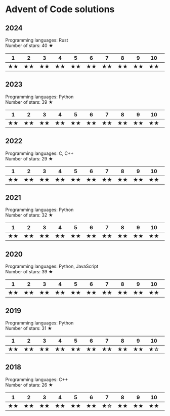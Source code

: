 # Advent of Code solutions

## 2024

Programming languages: Rust  
Number of stars: 40 ★

| 1 | 2 | 3 | 4 | 5 | 6 | 7 | 8 | 9 | 10 | 11 | 12 | 13 | 14 | 15 | 16 | 17 | 18 | 19 | 20 | 21 | 22 | 23 | 24 | 25 |
|---|---|---|---|---|---|---|---|---|----|----|----|----|----|----|----|----|--|----|----|----|----|----|----|----|
| ★★ | ★★ | ★★ | ★★ | ★★ | ★★ | ★★ | ★★ | ★★ | ★★ | ★★ | ★★ | ★★ | ★★ | ★☆ | ★☆ | ★☆ | ★★ | ★★ | ☆☆ | ☆☆ | ★★ | ★★ | ★☆ | ☆☆ |

## 2023

Programming languages: Python  
Number of stars: 39 ★

| 1 | 2 | 3 | 4 | 5 | 6 | 7 | 8 | 9 | 10 | 11 | 12 | 13 | 14 | 15 | 16 | 17 | 18 | 19 | 20 | 21 | 22 | 23 | 24 | 25 |
|---|---|---|---|---|---|---|---|---|----|----|----|----|----|----|----|----|----|----|----|----|----|----|----|----|
| ★★ | ★★ | ★★ | ★★ | ★★ | ★★ | ★★ | ★★ | ★★ | ★★ | ★★ | ★☆ | ★★ | ★★ | ★★ | ★★ | ☆☆ | ★☆ | ★☆ | ★★ | ★☆ | ★★ | ☆☆ | ★☆ | ☆☆ |

## 2022

Programming languages: C, C++  
Number of stars: 29 ★

| 1 | 2 | 3 | 4 | 5 | 6 | 7 | 8 | 9 | 10 | 11 | 12 | 13 | 14 | 15 | 16 | 17 | 18 | 19 | 20 | 21 | 22 | 23 | 24 | 25 |
|---|---|---|---|---|---|---|---|---|----|----|----|----|----|----|----|----|----|----|----|----|----|----|----|----|
| ★★ | ★★ | ★★ | ★★ | ★★ | ★★ | ★★ | ★★ | ★★ | ★★ | ★☆ | ★★ | ★★ | ★★ | ★★ | ☆☆ | ☆☆ | ☆☆ | ☆☆ | ☆☆ | ☆☆ | ☆☆ | ☆☆ | ☆☆ | ☆☆ |

## 2021

Programming languages: Python  
Number of stars: 32 ★

| 1 | 2 | 3 | 4 | 5 | 6 | 7 | 8 | 9 | 10 | 11 | 12 | 13 | 14 | 15 | 16 | 17 | 18 | 19 | 20 | 21 | 22 | 23 | 24 | 25 |
|---|---|---|---|---|---|---|---|---|----|----|----|----|----|----|----|----|----|----|----|----|----|----|----|----|
| ★★ | ★★ | ★★ | ★★ | ★★ | ★★ | ★★ | ★★ | ★★ | ★★ | ★★ | ★☆ | ★★ | ★★ | ★☆ | ★★ | ☆☆ | ★★ | ☆☆ | ☆☆ | ☆☆ | ☆☆ | ☆☆ | ☆☆ | ☆☆ |

## 2020

Programming languages: Python, JavaScript  
Number of stars: 39 ★

| 1 | 2 | 3 | 4 | 5 | 6 | 7 | 8 | 9 | 10 | 11 | 12 | 13 | 14 | 15 | 16 | 17 | 18 | 19 | 20 | 21 | 22 | 23 | 24 | 25 |
|---|---|---|---|---|---|---|---|---|----|----|----|----|----|----|----|----|----|----|----|----|----|----|----|----|
| ★★ | ★★ | ★★ | ★★ | ★★ | ★★ | ★★ | ★★ | ★★ | ★★ | ★★ | ★★ | ★☆ | ★☆ | ★☆ | ★★ | ★★ | ★★ | ☆☆ | ☆☆ | ☆☆ | ★★ | ★☆ | ★★ | ★☆ |

## 2019

Programming languages: Python  
Number of stars: 31 ★

| 1 | 2 | 3 | 4 | 5 | 6 | 7 | 8 | 9 | 10 | 11 | 12 | 13 | 14 | 15 | 16 | 17 | 18 | 19 | 20 | 21 | 22 | 23 | 24 | 25 |
|---|---|---|---|---|---|---|---|---|----|----|----|----|----|----|----|----|----|----|----|----|----|----|----|----|
| ★★ | ★★ | ★★ | ★★ | ★★ | ★★ | ★★ | ★★ | ★★ | ★☆ | ★★ | ★☆ | ★☆ | ★★ | ★★ | ★★ | ★☆ | ☆☆ | ★☆ | ☆☆ | ☆☆ | ☆☆ | ☆☆ | ☆☆ | ☆☆ |

## 2018

Programming languages: C++  
Number of stars: 26 ★

| 1 | 2 | 3 | 4 | 5 | 6 | 7 | 8 | 9 | 10 | 11 | 12 | 13 | 14 | 15 | 16 | 17 | 18 | 19 | 20 | 21 | 22 | 23 | 24 | 25 |
|---|---|---|---|---|---|---|---|---|----|----|----|----|----|----|----|----|----|----|----|----|----|----|----|----|
| ★★ | ★★ | ★★ | ★★ | ★★ | ★★ | ★☆ | ★★ | ★★ | ★★ | ★★ | ★★ | ☆☆ | ☆☆ | ☆☆ | ★★ | ☆☆ | ☆☆ | ★☆ | ☆☆ | ☆☆ | ☆☆ | ☆☆ | ☆☆ | ☆☆ |
